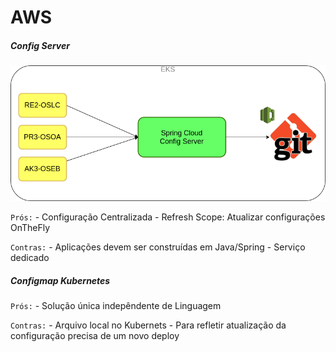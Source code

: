 # AWS

##### Config Server

![](./configserver.png)

`Prós:`
    - Configuração Centralizada
    - Refresh Scope: Atualizar configurações OnTheFly

`Contras:`
    - Aplicações devem ser construídas em Java/Spring
    - Serviço dedicado


##### Configmap Kubernetes

`Prós:`
    - Solução única indepêndente de Linguagem

`Contras:`
    - Arquivo local no Kubernets
    - Para refletir atualização da configuração precisa de um novo deploy